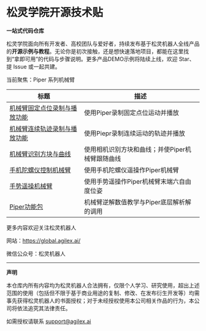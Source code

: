 # 松灵学院开源技术贴  

**一站式代码仓库**

松灵学院面向所有开发者、高校团队与爱好者，持续发布基于松灵机器人全线产品的**开源示例与教程**。无论你是初次接触，还是想快速落地项目，都能在这里找到“拿即可用”的代码与步骤说明。更多产品DEMO示例将陆续上线，欢迎 Star、提 Issue 或一起共建。

当前聚焦：Piper 系列机械臂

| 标题                                                         | 描述                                            |
| ------------------------------------------------------------ | ----------------------------------------------- |
| [机械臂固定点位录制与播放功能](https://github.com/agilexrobotics/Agilex-College/tree/master/piper/recordAndPlayPos) | 使用Piper录制固定点位运动并播放                 |
| [机械臂连续轨迹录制与播放功能](https://github.com/agilexrobotics/Agilex-College/tree/master/piper/recordAndPlayTraj) | 使用Piepr录制连续运动的轨迹并播放               |
| [机械臂识别方块与曲线](https://github.com/agilexrobotics/Agilex-College/tree/master/piper/cubeAndLineDet) | 使用相机识别方块和曲线；并使Piper机械臂跟随曲线 |
| [手机陀螺仪控制机械臂](https://github.com/agilexrobotics/Agilex-College/tree/master/piper/mobilePhoneCtl) | 使用手机陀螺仪遥操作Piper机械臂                 |               |
| [手势遥操机械臂](https://github.com/agilexrobotics/Agilex-College/tree/master/piper/handpose_det) | 使用手势遥操作Piper机械臂末端六自由度位姿                 |
| [Piper功能包](https://github.com/agilexrobotics/Agilex-College/tree/master/piper/piper_kinematics) | 机械臂逆解数值教学与Piper底层解析解的调用                 |

更多内容欢迎关注松灵机器人

网站：https://global.agilex.ai/

微信公众号：松灵机器人

------

**声明**

本仓库内所有内容均为松灵机器人合法拥有，仅限个人学习、研究使用，超出上述范围的使用（包括但不限于基于商业用途的复制、修改、在发布衍生开发等）均需事先获得松灵机器人的书面授权；对于未经授权使用本公司相关作品的行为，本公司将依法追究其法律责任。

如需授权请联系 [support@agilex.ai](https://github.com/agilexrobotics/Agilex-College/blob/master)

